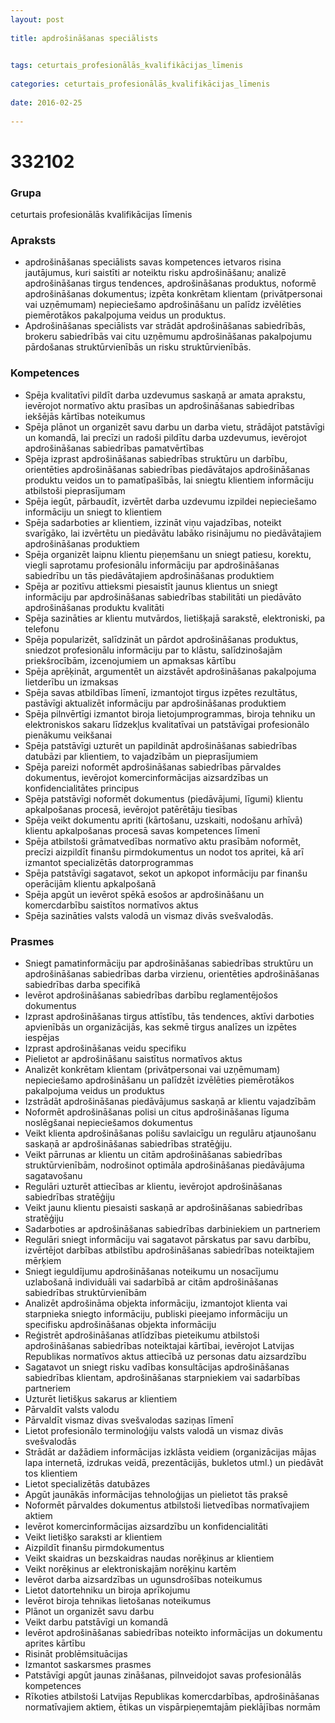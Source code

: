```yaml
---
layout: post
    
title: apdrošināšanas speciālists

    
tags: ceturtais_profesionālās_kvalifikācijas_līmenis
    
categories: ceturtais_profesionālās_kvalifikācijas_līmenis
    
date: 2016-02-25
    
---
```

# 332102

### Grupa
ceturtais profesionālās kvalifikācijas līmenis


### Apraksts

* apdrošināšanas speciālists savas kompetences ietvaros risina jautājumus, kuri saistīti ar noteiktu risku apdrošināšanu; analizē apdrošināšanas tirgus tendences, apdrošināšanas produktus, noformē apdrošināšanas dokumentus; izpēta konkrētam klientam (privātpersonai vai uzņēmumam) nepieciešamo apdrošināšanu un palīdz izvēlēties piemērotākos pakalpojuma veidus un produktus. 
* Apdrošināšanas speciālists var strādāt apdrošināšanas sabiedrībās, brokeru sabiedrībās vai citu uzņēmumu apdrošināšanas pakalpojumu pārdošanas struktūrvienībās un risku struktūrvienībās. 

### Kompetences

* Spēja kvalitatīvi pildīt darba uzdevumus saskaņā ar amata aprakstu, ievērojot normatīvo aktu prasības un apdrošināšanas sabiedrības iekšējās kārtības noteikumus
* Spēja plānot un organizēt savu darbu un darba vietu, strādājot patstāvīgi un komandā, lai precīzi un radoši pildītu darba uzdevumus, ievērojot apdrošināšanas sabiedrības pamatvērtības
* Spēja izprast apdrošināšanas sabiedrības struktūru un darbību, orientēties apdrošināšanas sabiedrības piedāvātajos apdrošināšanas produktu veidos un to pamatīpašībās, lai sniegtu klientiem informāciju atbilstoši pieprasījumam
* Spēja iegūt, pārbaudīt, izvērtēt darba uzdevumu izpildei nepieciešamo informāciju un sniegt to klientiem
* Spēja sadarboties ar klientiem, izzināt viņu vajadzības, noteikt svarīgāko, lai izvērtētu un piedāvātu labāko risinājumu no piedāvātajiem apdrošināšanas produktiem
* Spēja organizēt laipnu klientu pieņemšanu un sniegt patiesu, korektu, viegli saprotamu profesionālu informāciju par apdrošināšanas sabiedrību un tās piedāvātajiem apdrošināšanas produktiem
* Spēja ar pozitīvu attieksmi piesaistīt jaunus klientus un sniegt informāciju par apdrošināšanas sabiedrības stabilitāti un piedāvāto apdrošināšanas produktu kvalitāti
* Spēja sazināties ar klientu mutvārdos, lietišķajā sarakstē, elektroniski, pa telefonu
* Spēja popularizēt, salīdzināt un pārdot apdrošināšanas produktus, sniedzot profesionālu informāciju par to klāstu, salīdzinošajām priekšrocībām, izcenojumiem un apmaksas kārtību
* Spēja aprēķināt, argumentēt un aizstāvēt apdrošināšanas pakalpojuma lietderību un izmaksas
* Spēja savas atbildības līmenī, izmantojot tirgus izpētes rezultātus, pastāvīgi aktualizēt informāciju par apdrošināšanas produktiem
* Spēja pilnvērtīgi izmantot biroja lietojumprogrammas, biroja tehniku un elektroniskos sakaru līdzekļus kvalitatīvai un patstāvīgai profesionālo pienākumu veikšanai
* Spēja patstāvīgi uzturēt un papildināt apdrošināšanas sabiedrības datubāzi par klientiem, to vajadzībām un pieprasījumiem
* Spēja pareizi noformēt apdrošināšanas sabiedrības pārvaldes dokumentus, ievērojot komercinformācijas aizsardzības un konfidencialitātes principus
* Spēja patstāvīgi noformēt dokumentus (piedāvājumi, līgumi) klientu apkalpošanas procesā, ievērojot patērētāju tiesības
* Spēja veikt dokumentu apriti (kārtošanu, uzskaiti, nodošanu arhīvā) klientu apkalpošanas procesā savas kompetences līmenī
* Spēja atbilstoši grāmatvedības normatīvo aktu prasībām noformēt, precīzi aizpildīt finanšu pirmdokumentus un nodot tos apritei, kā arī izmantot specializētās datorprogrammas
* Spēja patstāvīgi sagatavot, sekot un apkopot informāciju par finanšu operācijām klientu apkalpošanā
* Spēja apgūt un ievērot spēkā esošos ar apdrošināšanu un komercdarbību saistītos normatīvos aktus
* Spēja sazināties valsts valodā un vismaz divās svešvalodās.

### Prasmes 
* Sniegt pamatinformāciju par apdrošināšanas sabiedrības struktūru un apdrošināšanas sabiedrības darba virzienu, orientēties apdrošināšanas sabiedrības darba specifikā
* Ievērot apdrošināšanas sabiedrības darbību reglamentējošos dokumentus
* Izprast apdrošināšanas tirgus attīstību, tās tendences, aktīvi darboties apvienībās un organizācijās, kas sekmē tirgus analīzes un izpētes iespējas
* Izprast apdrošināšanas veidu specifiku
* Pielietot ar apdrošināšanu saistītus normatīvos aktus
* Analizēt konkrētam klientam (privātpersonai vai uzņēmumam) nepieciešamo apdrošināšanu un palīdzēt izvēlēties piemērotākos pakalpojuma veidus un produktus
* Izstrādāt apdrošināšanas piedāvājumus saskaņā ar klientu vajadzībām
* Noformēt apdrošināšanas polisi un citus apdrošināšanas līguma noslēgšanai nepieciešamos dokumentus
* Veikt klienta apdrošināšanas polišu savlaicīgu un regulāru atjaunošanu saskaņā ar apdrošināšanas sabiedrības stratēģiju.
*  Veikt pārrunas ar klientu un citām apdrošināšanas sabiedrības struktūrvienībām, nodrošinot optimāla apdrošināšanas piedāvājuma sagatavošanu
* Regulāri uzturēt attiecības ar klientu, ievērojot apdrošināšanas sabiedrības stratēģiju
* Veikt jaunu klientu piesaisti saskaņā ar apdrošināšanas sabiedrības stratēģiju
* Sadarboties ar apdrošināšanas sabiedrības darbiniekiem un partneriem
* Regulāri sniegt informāciju vai sagatavot pārskatus par savu darbību, izvērtējot darbības atbilstību apdrošināšanas sabiedrības noteiktajiem mērķiem
* Sniegt ieguldījumu apdrošināšanas noteikumu un nosacījumu uzlabošanā individuāli vai sadarbībā ar citām apdrošināšanas sabiedrības struktūrvienībām
* Analizēt apdrošināma objekta informāciju, izmantojot klienta vai starpnieka sniegto informāciju, publiski pieejamo informāciju un specifisku apdrošināšanas objekta informāciju
* Reģistrēt apdrošināšanas atlīdzības pieteikumu atbilstoši apdrošināšanas sabiedrības noteiktajai kārtībai, ievērojot Latvijas Republikas normatīvos aktus attiecībā uz personas datu aizsardzību
* Sagatavot un sniegt risku vadības konsultācijas apdrošināšanas sabiedrības klientam, apdrošināšanas starpniekiem vai sadarbības partneriem
* Uzturēt lietišķus sakarus ar klientiem
* Pārvaldīt valsts valodu
* Pārvaldīt vismaz divas svešvalodas saziņas līmenī
* Lietot profesionālo terminoloģiju valsts valodā un vismaz divās svešvalodās
* Strādāt ar dažādiem informācijas izklāsta veidiem (organizācijas mājas lapa internetā, izdrukas veidā, prezentācijās, bukletos utml.) un piedāvāt tos klientiem
* Lietot specializētās datubāzes
* Apgūt jaunākās informācijas tehnoloģijas un pielietot tās praksē
* Noformēt pārvaldes dokumentus atbilstoši lietvedības normatīvajiem aktiem
* Ievērot komercinformācijas aizsardzību un konfidencialitāti
* Veikt lietišķo saraksti ar klientiem
* Aizpildīt finanšu pirmdokumentus
* Veikt skaidras un bezskaidras naudas norēķinus ar klientiem
* Veikt norēķinus ar elektroniskajām norēķinu kartēm
* Ievērot darba aizsardzības un ugunsdrošības noteikumus
* Lietot datortehniku un biroja aprīkojumu
* Ievērot biroja tehnikas lietošanas noteikumus
* Plānot un organizēt savu darbu
* Veikt darbu patstāvīgi un komandā
* Ievērot apdrošināšanas sabiedrības noteikto informācijas un dokumentu aprites kārtību
* Risināt problēmsituācijas
* Izmantot saskarsmes prasmes
* Patstāvīgi apgūt jaunas zināšanas, pilnveidojot savas profesionālās kompetences
* Rīkoties atbilstoši Latvijas Republikas komercdarbības, apdrošināšanas normatīvajiem aktiem, ētikas un vispārpieņemtajām pieklājības normām